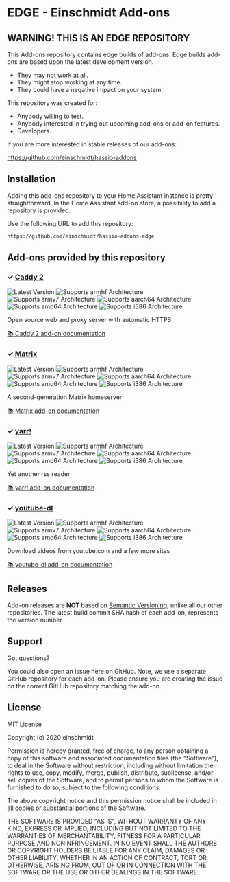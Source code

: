 # EDGE - Einschmidt Add-ons

## WARNING! THIS IS AN EDGE REPOSITORY

This Add-ons repository contains edge builds of add-ons. Edge
builds add-ons are based upon the latest development version.

- They may not work at all.
- They might stop working at any time.
- They could have a negative impact on your system.

This repository was created for:

- Anybody willing to test.
- Anybody interested in trying out upcoming add-ons or add-on features.
- Developers.

If you are more interested in stable releases of our add-ons:

<https://github.com/einschmidt/hassio-addons>

## Installation

Adding this add-ons repository to your Home Assistant instance is
pretty straightforward. In the Home Assistant add-on store,
a possibility to add a repository is provided.

Use the following URL to add this repository:

```txt
https://github.com/einschmidt/hassio-addons-edge
```

## Add-ons provided by this repository

### &#10003; [Caddy 2][addon-caddy-2]

![Latest Version][caddy-2-version-shield]
![Supports armhf Architecture][caddy-2-armhf-shield]
![Supports armv7 Architecture][caddy-2-armv7-shield]
![Supports aarch64 Architecture][caddy-2-aarch64-shield]
![Supports amd64 Architecture][caddy-2-amd64-shield]
![Supports i386 Architecture][caddy-2-i386-shield]

Open source web and proxy server with automatic HTTPS

[:books: Caddy 2 add-on documentation][addon-doc-caddy-2]

### &#10003; [Matrix][addon-matrix]

![Latest Version][matrix-version-shield]
![Supports armhf Architecture][matrix-armhf-shield]
![Supports armv7 Architecture][matrix-armv7-shield]
![Supports aarch64 Architecture][matrix-aarch64-shield]
![Supports amd64 Architecture][matrix-amd64-shield]
![Supports i386 Architecture][matrix-i386-shield]

A second-generation Matrix homeserver

[:books: Matrix add-on documentation][addon-doc-matrix]

### &#10003; [yarr!][addon-yarr]

![Latest Version][yarr-version-shield]
![Supports armhf Architecture][yarr-armhf-shield]
![Supports armv7 Architecture][yarr-armv7-shield]
![Supports aarch64 Architecture][yarr-aarch64-shield]
![Supports amd64 Architecture][yarr-amd64-shield]
![Supports i386 Architecture][yarr-i386-shield]

Yet another rss reader

[:books: yarr! add-on documentation][addon-doc-yarr]

### &#10003; [youtube-dl][addon-youtube-dl]

![Latest Version][youtube-dl-version-shield]
![Supports armhf Architecture][youtube-dl-armhf-shield]
![Supports armv7 Architecture][youtube-dl-armv7-shield]
![Supports aarch64 Architecture][youtube-dl-aarch64-shield]
![Supports amd64 Architecture][youtube-dl-amd64-shield]
![Supports i386 Architecture][youtube-dl-i386-shield]

Download videos from youtube.com and a few more sites

[:books: youtube-dl add-on documentation][addon-doc-youtube-dl]

## Releases

Add-on releases are **NOT** based on [Semantic Versioning][semver], unlike
all our other repositories. The latest build commit SHA hash of each
add-on, represents the version number.

## Support

Got questions?

You could also open an issue here on GitHub. Note, we use a separate
GitHub repository for each add-on. Please ensure you are creating the issue
on the correct GitHub repository matching the add-on.

## License

MIT License

Copyright (c) 2020 einschmidt

Permission is hereby granted, free of charge, to any person obtaining a copy
of this software and associated documentation files (the "Software"), to deal
in the Software without restriction, including without limitation the rights
to use, copy, modify, merge, publish, distribute, sublicense, and/or sell
copies of the Software, and to permit persons to whom the Software is
furnished to do so, subject to the following conditions:

The above copyright notice and this permission notice shall be included in all
copies or substantial portions of the Software.

THE SOFTWARE IS PROVIDED "AS IS", WITHOUT WARRANTY OF ANY KIND, EXPRESS OR
IMPLIED, INCLUDING BUT NOT LIMITED TO THE WARRANTIES OF MERCHANTABILITY,
FITNESS FOR A PARTICULAR PURPOSE AND NONINFRINGEMENT. IN NO EVENT SHALL THE
AUTHORS OR COPYRIGHT HOLDERS BE LIABLE FOR ANY CLAIM, DAMAGES OR OTHER
LIABILITY, WHETHER IN AN ACTION OF CONTRACT, TORT OR OTHERWISE, ARISING FROM,
OUT OF OR IN CONNECTION WITH THE SOFTWARE OR THE USE OR OTHER DEALINGS IN THE
SOFTWARE.

[addon-caddy-2]: https://github.com/einschmidt/addon-caddy-2/tree/2eededc
[addon-doc-caddy-2]: https://github.com/einschmidt/addon-caddy-2/blob/2eededc/README.md
[caddy-2-issue]: https://github.com/einschmidt/addon-caddy-2/issues
[caddy-2-version-shield]: https://img.shields.io/badge/version-2eededc-blue.svg
[caddy-2-aarch64-shield]: https://img.shields.io/badge/aarch64-yes-green.svg
[caddy-2-amd64-shield]: https://img.shields.io/badge/amd64-yes-green.svg
[caddy-2-armhf-shield]: https://img.shields.io/badge/armhf-yes-green.svg
[caddy-2-armv7-shield]: https://img.shields.io/badge/armv7-yes-green.svg
[caddy-2-i386-shield]: https://img.shields.io/badge/i386-no-red.svg
[addon-matrix]: https://github.com/einschmidt/addon-matrix/tree/v0.0.9
[addon-doc-matrix]: https://github.com/einschmidt/addon-matrix/blob/v0.0.9/README.md
[matrix-issue]: https://github.com/einschmidt/addon-matrix/issues
[matrix-version-shield]: https://img.shields.io/badge/version-v0.0.9-blue.svg
[matrix-aarch64-shield]: https://img.shields.io/badge/aarch64-yes-green.svg
[matrix-amd64-shield]: https://img.shields.io/badge/amd64-yes-green.svg
[matrix-armhf-shield]: https://img.shields.io/badge/armhf-yes-green.svg
[matrix-armv7-shield]: https://img.shields.io/badge/armv7-yes-green.svg
[matrix-i386-shield]: https://img.shields.io/badge/i386-no-red.svg
[addon-yarr]: https://github.com/einschmidt/addon-yarr/tree/2837bc8
[addon-doc-yarr]: https://github.com/einschmidt/addon-yarr/blob/2837bc8/README.md
[yarr-issue]: https://github.com/einschmidt/addon-yarr/issues
[yarr-version-shield]: https://img.shields.io/badge/version-2837bc8-blue.svg
[yarr-aarch64-shield]: https://img.shields.io/badge/aarch64-yes-green.svg
[yarr-amd64-shield]: https://img.shields.io/badge/amd64-yes-green.svg
[yarr-armhf-shield]: https://img.shields.io/badge/armhf-yes-green.svg
[yarr-armv7-shield]: https://img.shields.io/badge/armv7-yes-green.svg
[yarr-i386-shield]: https://img.shields.io/badge/i386-no-red.svg
[addon-youtube-dl]: https://github.com/einschmidt/addon-youtube-dl/tree/v0.1.1
[addon-doc-youtube-dl]: https://github.com/einschmidt/addon-youtube-dl/blob/v0.1.1/README.md
[youtube-dl-issue]: https://github.com/einschmidt/addon-youtube-dl/issues
[youtube-dl-version-shield]: https://img.shields.io/badge/version-v0.1.1-blue.svg
[youtube-dl-aarch64-shield]: https://img.shields.io/badge/aarch64-yes-green.svg
[youtube-dl-amd64-shield]: https://img.shields.io/badge/amd64-yes-green.svg
[youtube-dl-armhf-shield]: https://img.shields.io/badge/armhf-yes-green.svg
[youtube-dl-armv7-shield]: https://img.shields.io/badge/armv7-yes-green.svg
[youtube-dl-i386-shield]: https://img.shields.io/badge/i386-yes-green.svg
[discord-ha]: https://discord.gg/c5DvZ4e
[discord-shield]: https://img.shields.io/discord/478094546522079232.svg
[discord]: https://discord.me/hassioaddons
[forum-frenck]: https://community.home-assistant.io/u/frenck/?u=frenck
[forum-shield]: https://img.shields.io/badge/community-forum-brightgreen.svg
[forum]: https://community.home-assistant.io?u=frenck
[frenck]: https://github.com/frenck
[issue]: https://github.com/einschmidt/hassio-addons-edge/issues
[license-shield]: https://img.shields.io/github/license/einschmidt/hassio-addons-edge.svg
[maintenance-shield]: https://img.shields.io/maintenance/yes/2021.svg
[project-stage-shield]: https://img.shields.io/badge/project%20stage-experimental-yellow.svg
[reddit]: https://reddit.com/r/homeassistant
[semver]: http://semver.org/spec/v2.0.0.html
[third-party-addons]: https://home-assistant.io/hassio/installing_third_party_addons/